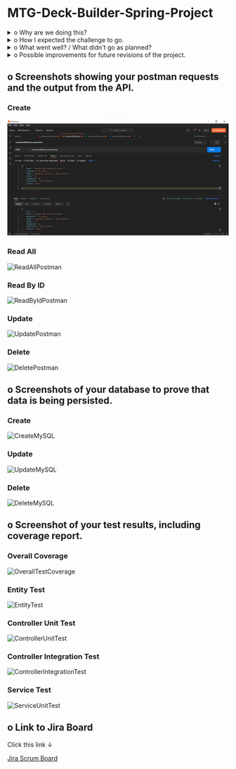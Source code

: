 # MTG-Deck-Builder-Spring-Project

<details>
<summary>o	Why are we doing this?</summary>
  
To create a Spring Boot API, with utilisation of supporting tools, methodologies, and technologies, 
that encapsulates all fundamental and practical modules covered during training.
  
</details>

<details>
<summary>o	How I expected the challenge to go.</summary>

I expected the project to go well. I was fairly confident in the build up to this week after getting to grips with the fundamentals during the training weeks. I thought that the testing would be the most difficult part, which proved to be true. 
  
</details>

<details>
<summary>o	What went well? / What didn't go as planned?</summary>

I was pleased with the overall build of my project and that it functioned as I would have liked. My postman requests were all succesful and my database could store the type of data that I wanted.

I wasn't able to get complete 100% coverage with my testing but I am still pleased with the amount that I did manage to achieve. 
  
</details>

<details>
<summary>o	Possible improvements for future revisions of the project.</summary>

To improve the project, I could add more functionality to the searches e.g. a 'find by type' feature. I would also add more data fields which could be added to the database.
  
</details>


## o Screenshots showing your postman requests and the output from the API.

### Create
![CreatePostman](https://github.com/LukeWebster89/MTG-Deck-Builder-Spring-Project/blob/dev/Documents/Screenshots/APIrequests/CreatePostman.jpg?raw=true) 
  
### Read All
![ReadAllPostman](https://user-images.githubusercontent.com/97948290/158586666-df41285f-bd5e-452c-94b0-4108ffb1d68f.jpg)

### Read By ID
![ReadByIdPostman](https://user-images.githubusercontent.com/97948290/158586703-3f0335e8-ea8d-45bd-b981-e3fe37f772dc.jpg)

### Update
![UpdatePostman](https://user-images.githubusercontent.com/97948290/158586752-03d045e8-9c61-4c07-a6a4-4c79a405eb8c.jpg)

### Delete
![DeletePostman](https://user-images.githubusercontent.com/97948290/158586788-23bd8907-7863-4512-8b83-5e7437ae45e8.jpg)


## o Screenshots of your database to prove that data is being persisted.

### Create
![CreateMySQL](https://user-images.githubusercontent.com/97948290/158589191-628534b5-13fc-459b-a25a-0bb7788be085.jpg)

### Update
![UpdateMySQL](https://user-images.githubusercontent.com/97948290/158589225-e171b01a-d6aa-415d-8a52-1210bf9e4987.jpg)

### Delete
![DeleteMySQL](https://user-images.githubusercontent.com/97948290/158589257-b77f1f42-0cd7-4414-a052-7264371f3ff1.jpg)


## o	Screenshot of your test results, including coverage report.

### Overall Coverage
![OverallTestCoverage](https://user-images.githubusercontent.com/97948290/158786202-db0237a6-85e1-4eee-9732-e6db92ff4f3e.jpg)

### Entity Test
![EntityTest](https://user-images.githubusercontent.com/97948290/158786280-9eb3b889-6613-4f02-8dda-3fab726ac8d7.jpg)

### Controller Unit Test
![ControllerUnitTest](https://user-images.githubusercontent.com/97948290/158786348-02020223-7756-401a-8fec-aba4f528b65a.jpg)

### Controller Integration Test
![ControllerIntegrationTest](https://user-images.githubusercontent.com/97948290/158786436-1282d57f-418a-4cc8-a3cd-c44469c9007f.jpg)

### Service Test
![ServiceUnitTest](https://user-images.githubusercontent.com/97948290/158786477-64c548c6-b3ae-46b5-a98d-148650e81da4.jpg)


## o	Link to Jira Board 
Click this link ↓  

[Jira Scrum Board](https://lukewebster89.atlassian.net/jira/software/projects/QSP/boards/5/roadmap?shared=&atlOrigin=eyJpIjoiYzllY2Y1MzVlNmJiNDE4ZGIwZWI2MzA3YWNjMjI4MmYiLCJwIjoiaiJ9)
